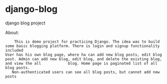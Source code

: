 # django-blog
django blog project

About:

        This is demo project for practicing Django. The idea was to build some basic blogging platform. There is login and signup functionality included
	User has his own blog page, where ha can add new blog posts, edit blog post. Admin can add new blog, edit blog, and delete the existing blog, and view the all            blog. Home page is paginated list of all blog posts.
       Non-authenticated users can see all blog posts, but cannot add new posts
	
